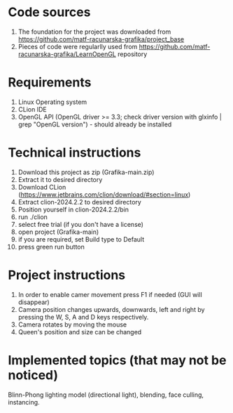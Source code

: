 # Code sources
1. The foundation for the project was downloaded from https://github.com/matf-racunarska-grafika/project_base
2. Pieces of code were regularlly used from https://github.com/matf-racunarska-grafika/LearnOpenGL repository

# Requirements
1. Linux Operating system
2. CLion IDE
3. OpenGL API (OpenGL driver >= 3.3; check driver version with glxinfo | grep "OpenGL version") - should already be installed

# Technical instructions
1. Download this project as zip (Grafika-main.zip)
2. Extract it to desired directory
3. Download CLion (https://www.jetbrains.com/clion/download/#section=linux)
4. Extract clion-2024.2.2 to desired directory
5. Position yourself in clion-2024.2.2/bin
6. run ./clion
7. select free trial (if you don't have a license)
8. open project (Grafika-main)
9. if you are required, set Build type to Default
10. press green run button

# Project instructions
1. In order to enable camer movement press F1 if needed (GUI will disappear)
2. Camera position changes upwards, downwards, left and right by pressing the W, S, A and D keys respectively.
3. Camera rotates by moving the mouse
4. Queen's position and size can be changed

# Implemented topics (that may not be noticed)

Blinn-Phong lighting model (directional light), blending, face culling, instancing. 

